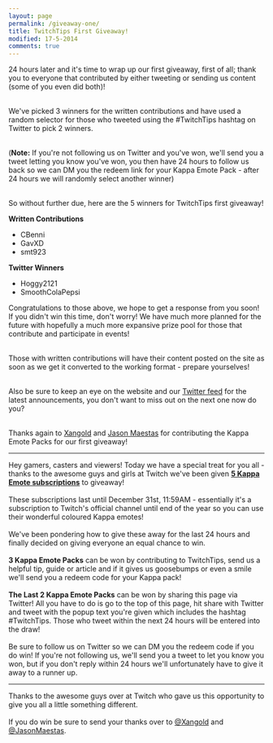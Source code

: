 ```yaml
---
layout: page
permalink: /giveaway-one/
title: TwitchTips First Giveaway!
modified: 17-5-2014
comments: true
---
```

24 hours later and it's time to wrap up our first giveaway, first of all; thank you to everyone that contributed by either tweeting or sending us content (some of you even did both)!

<br>We've picked 3 winners for the written contributions and have used a random selector for those who tweeted using the #TwitchTips hashtag on Twitter to pick 2 winners.

<br>(**Note:** If you're not following us on Twitter and you've won, we'll send you a tweet letting you know you've won, you then have 24 hours to follow us back so we can DM you the redeem link for your Kappa Emote Pack - after 24 hours we will randomly select another winner)

<br>So without further due, here are the 5 winners for TwitchTips first giveaway!<br>

**Written Contributions**

* CBenni
* GavXD
* smt923

**Twitter Winners**

* Hoggy2121
* SmoothColaPepsi

Congratulations to those above, we hope to get a response from you soon! If you didn't win this time, don't worry! We have much more planned for the future with hopefully a much more expansive prize pool for those that contribute and participate in events!

<br>Those with written contributions will have their content posted on the site as soon as we get it converted to the working format - prepare yourselves!

<br>Also be sure to keep an eye on the website and our [Twitter feed](https://www.twitter.com/TwitchTips) for the latest announcements, you don't want to miss out on the next one now do you?

<br>Thanks again to [Xangold](https://www.twitter.com/xangold) and [Jason Maestas](https://www.twitter.com/JasonMaestas) for contributing the Kappa Emote Packs for our first giveaway!

---

Hey gamers, casters and viewers! Today we have a special treat for you all - thanks to the awesome guys and girls at Twitch we've been given [**5 Kappa Emote subscriptions**](http://twitch.tv/twitch/subscribe) to giveaway!  
<br>
These subscriptions last until December 31st, 11:59AM - essentially it's a subscription to Twitch's official channel until end of the year so you can use their wonderful coloured Kappa emotes!  
<br>
We've been pondering how to give these away for the last 24 hours and finally decided on giving everyone an equal chance to win.  
<br>
**3 Kappa Emote Packs** can be won by contributing to TwitchTips, send us a helpful tip, guide or article and if it gives us goosebumps or even a smile we'll send you a redeem code for your Kappa pack!  
<br>
**The Last 2 Kappa Emote Packs** can be won by sharing this page via Twitter! All you have to do is go to the top of this page, hit share with Twitter and tweet with the popup text you're given which includes the hashtag #TwitchTips. Those who tweet within the next 24 hours will be entered into the draw!    
<br>
Be sure to follow us on Twitter so we can DM you the redeem code if you do win! If you're not following us, we'll send you a tweet to let you know you won, but if you don't reply within 24 hours we'll unfortunately have to give it away to a runner up.

---

Thanks to the awesome guys over at Twitch who gave us this opportunity to give you all a little something different.  
<br>
If you do win be sure to send your thanks over to [@Xangold](https://www.twitter.com/xangold) and [@JasonMaestas](https://www.twitter.com/JasonMaestas).
